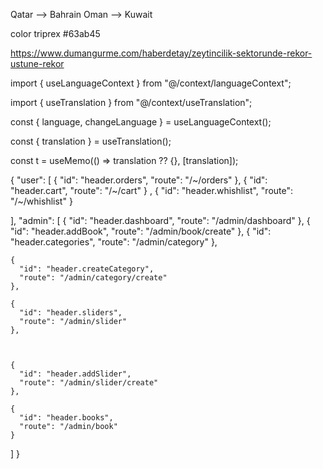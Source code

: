 Qatar --> Bahrain
Oman --> Kuwait

color triprex
#63ab45

https://www.dumangurme.com/haberdetay/zeytincilik-sektorunde-rekor-ustune-rekor
                


import { useLanguageContext } from "@/context/languageContext";

import { useTranslation } from "@/context/useTranslation";



 const { language, changeLanguage } = useLanguageContext();

  const { translation } = useTranslation();

  const t = useMemo(() => translation ?? {}, [translation]);




{
  "user": [
    {
      "id": "header.orders",
      "route": "/~/orders"
    },
    {
      "id": "header.cart",
      "route": "/~/cart"
    }
,
{
  "id": "header.whishlist",
  "route": "/~/whishlist"
}


  ],
  "admin": [
    {
      "id": "header.dashboard",
      "route": "/admin/dashboard"
    },
    {
      "id": "header.addBook",
      "route": "/admin/book/create"
    },
    {
      "id": "header.categories",
      "route": "/admin/category"
    },

    {
      "id": "header.createCategory",
      "route": "/admin/category/create"
    },

    {
      "id": "header.sliders",
      "route": "/admin/slider"
    },



    {
      "id": "header.addSlider",
      "route": "/admin/slider/create"
    },

    {
      "id": "header.books",
      "route": "/admin/book"
    }



 
  ]
}
